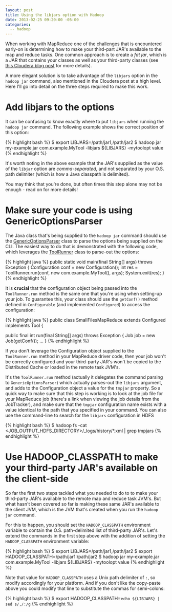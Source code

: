 ```yaml
---
layout: post
title: Using the libjars option with Hadoop
date: 2013-02-25 09:20:00 -05:00
categories:
  -- hadoop
---
```


When working with MapReduce one of the challenges that is encountered early-on is determining
how to make your third-part JAR's available to the map and reduce tasks. One common approach is to
create a _fat jar_, which is a JAR that contains your classes as well as your
third-party classes (see [this Cloudera blog post](http://blog.cloudera.com/blog/2011/01/how-to-include-third-party-libraries-in-your-map-reduce-job/)
for more details).

A more elegant solution is to take advantage of the `libjars` option in the `hadoop jar` command,
also mentioned in the Cloudera post at a high level.
Here I'll go into detail on the three steps required to make this work.

# Add libjars to the options

It can be confusing to know exactly where to put `libjars` when running the `hadoop jar` command.
The following example shows the correct position of this option:

{% highlight bash %}
$ export LIBJARS=/path/jar1,/path/jar2
$ hadoop jar my-example.jar com.example.MyTool -libjars ${LIBJARS} -mytoolopt value
{% endhighlight %}

It's worth noting in the above example that the JAR's supplied as the value of the `libjar` option
are *comma-separated*, and not separated by your O.S. path delimiter (which is how a Java
classpath is delimited).

You may think that you're done, but often times this step alone may not be enough - read on for more details!

# Make sure your code is using GenericOptionsParser

The Java class that's being supplied to the `hadoop jar` command should use the
[GenericOptionsParser](http://hadoop.apache.org/docs/stable/api/org/apache/hadoop/util/GenericOptionsParser.html)
class to parse the options being supplied on the CLI.
The easiest way to do that is demonstrated with the following code, which leverages the
[ToolRunner](http://hadoop.apache.org/docs/stable/api/org/apache/hadoop/util/ToolRunner.html)
class to parse-out the options:

{% highlight java %}
public static void main(final String[] args) throws Exception {
  Configuration conf = new Configuration();
  int res = ToolRunner.run(conf, new com.example.MyTool(), args);
  System.exit(res);
}
{% endhighlight %}

It is **crucial** that the configuration object being passed into the `ToolRunner.run` method
is the same one that you're using when setting-up your job. To guarantee this, your class should
use the `getConf()` method defined in `Configurable` (and implemented `Configured`)
to access the configuration:

{% highlight java %}
public class SmallFilesMapReduce extends Configured implements Tool {

  public final int run(final String[] args) throws Exception {
        Job job = new Job(getConf());
        ...
  }
{% endhighlight %}

If you don't leverage the Configuration object supplied to the `ToolRunner.run` method in your
MapReduce driver code, then your job won't be correctly configured and your third-party
JAR's won't be copied to the Distributed Cache or loaded in the remote task JVM's.

It's the `ToolRunner.run` method (actually it delegates the command parsing to `GenericOptionsParser`)
which actually parses-out the `libjars` argument, and adds to the Configuration object  a value for
the `tmpjar` property. So a quick way to make sure that this step is working is to look at the job file for
your MapReduce job (there's a link when viewing the job details from the JobTracker), and make sure
that the `tmpjar` configuration name exists with a value identical to the path that you specified in
your command.  You can also use the command-line to search for the `libjars` configuration in HDFS

{% highlight bash %}
$ hadoop fs -cat <JOB_OUTPUT_HDFS_DIRECTORY>/_logs/history/*.xml | grep tmpjars
{% endhighlight %}

# Use HADOOP_CLASSPATH to make your third-party JAR's available on the client-side

So far the first two steps tackled what you needed to do to to make your third-party JAR's available to
the remote map and reduce task JVM's. But what hasn't been covered so far is making these same JAR's
available to the client JVM, which is the JVM that's created when you run the `hadoop jar` command.

For this to happen, you should set the `HADOOP_CLASSPATH` environment variable to contain the
O.S. path-delimited list of third-party JAR's. Let's extend the commands in the first step above
with the addition of setting the `HADOOP_CLASSPATH` environment variable:

{% highlight bash %}
$ export LIBJARS=/path/jar1,/path/jar2
$ export HADOOP_CLASSPATH=/path/jar1:/path/jar2
$ hadoop jar my-example.jar com.example.MyTool -libjars ${LIBJARS} -mytoolopt value
{% endhighlight %}

Note that value for `HADOOP_CLASSPATH` uses a Unix path delimiter of `:`, so modify
accordingly for your platform. And if you don't like the copy-paste above you could modify
that line to substitute the commas for semi-colons:

{% highlight bash %}
$ export HADOOP_CLASSPATH=`echo ${LIBJARS} | sed s/,/:/g`
{% endhighlight %}

